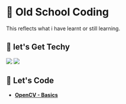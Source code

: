 # :school_satchel: Old School Coding
This reflects what i have learnt or still learning.
## :rocket: let's Get Techy
<img src="https://img.shields.io/badge/Python-f4ff24?style=for-the-badge&logo=python&logoColor=black"/>  <img src="https://img.shields.io/badge/OpenCV-93ff3b?style=for-the-badge&logo=opencv&logoColor=black"/>
## :checkered_flag: Let's Code 
- [**OpenCV - Basics**](https://colab.research.google.com/drive/1NDc-UH8yy2y4Y06AnyJvaGeZ-kpiyvgC#scrollTo=pd54gf85RRXx)
